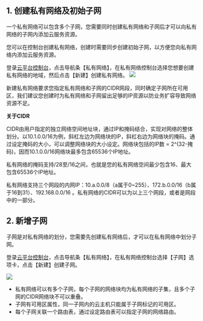 ## 1. 创建私有网络及初始子网
一个私有网络可以包含多个子网，您需要同时创建私有网络和子网后才可以向私有网络的子网内添加云服务资源。

您可以在控制台创建私有网络，创建时需要同步创建初始子网，以方便您向私有网络内添加云服务资源。

登录[云平台控制台](http://console.tce.fsphere.cn/)，点击导航条【私有网络】，在私有网络控制台选择您想要创建私有网络的地域，然后点击【新建】创建私有网络。
![](http://imgcache.tce.fsphere.cn/static/mccdn.qcloud.com/img567f9faf86cdc.png)

新建私有网络要求您指定私有网络和子网的CIDR网段，同时确定子网所在可用区，我们建议您创建时为私有网络和子网留出足够的IP资源以防业务扩容导致网络资源不足。

**关于CIDR** 

CIDR由用户指定的独立网络空间地址块，通过IP和掩码结合，实现对网络的整体划分。以10.1.0.0/16为例，斜杠左边为网络块的IP，斜杠右边为网络块的掩码。通过设定掩码的大小，可以调整网络块的大小设定。网络块包括的IP数 = 2^(32-掩码)，因而10.1.0.0/16网络块最多包含65536个IP地址。 

私有网络的掩码支持/28至/16之间，也就是您的私有网络空间最少包含16、最大包含65536个IP地址。 

私有网络支持三个网段的内网IP：10.a.0.0/8（a属于0~255）、172.b.0.0/16（b属于16到31）、192.168.0.0/16 。私有网络的CIDR可以为以上三个网段，或者是网段中的一部分。 

## 2. 新增子网
子网是对私有网络的划分，您需要先创建私有网络后，才可以在私有网络中划分子网。

登录[云平台控制台](http://console.tce.fsphere.cn/)，点击导航条【私有网络】，在私有网络控制台选择【子网】选项卡，点击【新建】创建子网。

![](http://imgcache.tce.fsphere.cn/static/mccdn.qcloud.com/img567fa0e851555.png)

- 私有网络可以有多个子网，每个子网的网络块均为私有网络的子集，且多个子网的CIDR网络块不可以重叠。
- 子网有可用区属性，同一子网内的云主机只能属于子网标记的可用区。
- 每个子网关联一个路由表，通过设定路由表可以指定子网的网络路由。